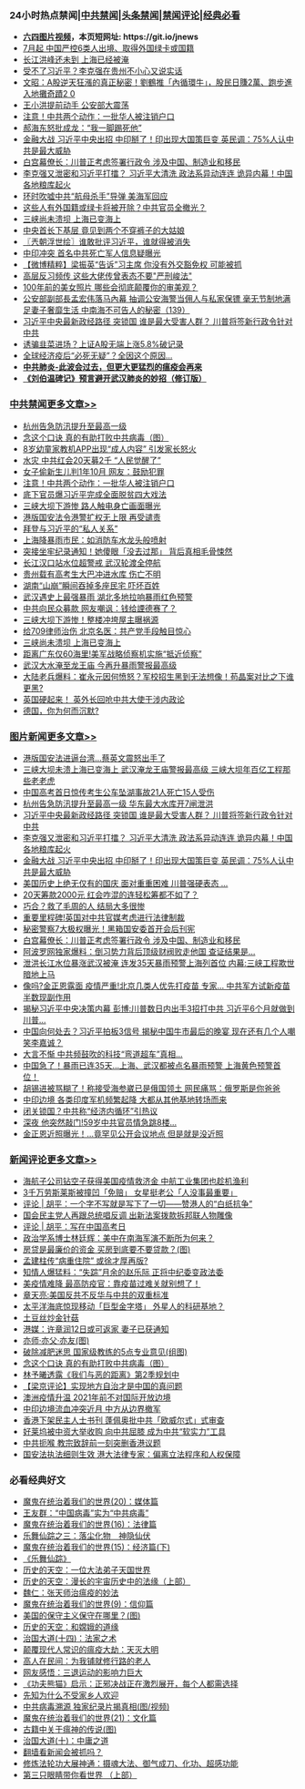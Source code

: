 <div id="tt">
<h3>24小时热点禁闻|<a href="#%E4%B8%AD%E5%85%B1%E7%A6%81%E9%97%BB%E6%9B%B4%E5%A4%9A%E6%96%87%E7%AB%A0">中共禁闻</a>|<a href="#%E5%9B%BE%E7%89%87%E6%96%B0%E9%97%BB%E6%9B%B4%E5%A4%9A%E6%96%87%E7%AB%A0">头条禁闻</a>|<a href="#%E6%96%B0%E9%97%BB%E8%AF%84%E8%AE%BA%E6%9B%B4%E5%A4%9A%E6%96%87%E7%AB%A0">禁闻评论|<a href="#%E5%BF%85%E7%9C%8B%E7%BB%8F%E5%85%B8%E5%A5%BD%E6%96%87">经典必看</a></h3>
<ul>
<li><b><a href="http://d1.bdrive.tk/64.mp4" target="_blank">六四图片视频</a>，本页短网址: https://git.io/jnews</b></li>
<li><a href="https://github.com/fqnews/bnews/blob/master/cnnews/20200707/1356767.md">7月起 中国严控6类人出境、取得外国绿卡或国籍</a></li>
<li><a href="https://github.com/fqnews/bnews/blob/master/cbnews/20200707/1356777.md">长江洪峰还未到 上海已经被淹</a></li>
<li><a href="https://github.com/fqnews/bnews/blob/master/cbnews/20200707/1356948.md">受不了习近平？李克强在贵州不小心又说实话</a></li>
<li><a href="https://github.com/fqnews/bnews/blob/master/cbnews/20200707/1356806.md">文昭：A股逆天狂漲的真正秘密！劉鶴推「內循環牛」，股民日賺2萬、跑步進入地攤奇蹟2 0</a></li>
<li><a href="https://github.com/fqnews/bnews/blob/master/cbnews/20200707/1356899.md">王小洪提前动手 公安部大震荡</a></li>
<li><a href="https://github.com/fqnews/bnews/blob/master/cbnews/20200707/1357081.md">注意！中共两个动作：一批华人被注销户口</a></li>
<li><a href="https://github.com/fqnews/bnews/blob/master/cbnews/20200707/1356947.md">郝海东怒批成龙：“我一脚踢死他”</a></li>
<li><a href="https://github.com/fqnews/bnews/blob/master/topimagenews/20200707/1357068.md">金融大战 习近平中央出招 中印掰了！印出现大国策巨变 英民调：75%人认中共是最大威胁</a></li>
<li><a href="https://github.com/fqnews/bnews/blob/master/topimagenews/20200707/1356751.md">白宫幕僚长：川普正考虑签署行政令 涉及中国、制造业和移民</a></li>
<li><a href="https://github.com/fqnews/bnews/blob/master/topimagenews/20200707/1357082.md">李克强又泄密和习近平打擂？ 习近平大清洗 政法系异动连连 诡异内幕！中国各地粮库起火</a></li>
<li><a href="https://github.com/fqnews/bnews/blob/master/cbnews/20200707/1356755.md">环时吹嘘中共“航母杀手”导弹 美海军回应</a></li>
<li><a href="https://github.com/fqnews/bnews/blob/master/cbnews/20200707/1356930.md">这些人有外国籍或绿卡将被开除？中共官员全撤光？ </a></li>
<li><a href="https://github.com/fqnews/bnews/blob/master/cbnews/20200707/1357001.md">三峡尚未溃坝 上海已变海上</a></li>
<li><a href="https://github.com/fqnews/bnews/blob/master/lifebaike/20200707/1357064.md">中央首长下基层 竟见到两个不穿裤子的大姑娘</a></li>
<li><a href="https://github.com/fqnews/bnews/blob/master/ssgc/20200707/1356785.md">〖兲朝浮世绘〗谁敢批评习近平，谁就得被消失</a></li>
<li><a href="https://github.com/fqnews/bnews/blob/master/cnnews/20200707/1356910.md">中印冲突 首名中共死亡军人信息疑曝光</a></li>
<li><a href="https://github.com/fqnews/bnews/blob/master/comments/20200707/1356981.md">【微博精粹】梁振英“告诉”习主席 你没有外交豁免权 可能被抓</a></li>
<li><a href="https://github.com/fqnews/bnews/blob/master/cnnews/20200707/1357125.md">高层反习频传 这些大佬传曾表态不要"严刑峻法"</a></li>
<li><a href="https://github.com/fqnews/bnews/blob/master/yule/20200707/1356768.md">100年前的美女照片 哪些会彻底颠覆你的审美观？</a></li>
<li><a href="https://github.com/fqnews/bnews/blob/master/comments/20200707/1357016.md">公安部副部長孟宏伟落马內幕 抽调公安海警当佣人与私家保镖 毫无节制地满足妻子奢靡生活 中南海不可告人的秘密（139）</a></li>
<li><a href="https://github.com/fqnews/bnews/blob/master/topimagenews/20200707/1357162.md">习近平中央最新政经路径 突锁国 谁是最大受害人群？ 川普将签新行政令针对中共</a></li>
<li><a href="https://github.com/fqnews/bnews/blob/master/finance/20200707/1356782.md">诱骗韭菜进场？上证A股无端上涨5.8%破记录</a></li>
<li><a href="https://github.com/fqnews/bnews/blob/master/cnnews/20200707/1356793.md">全球经济疫后“必死无疑”？全因这个原因...</a></li>
<li><b><a href="https://github.com/fqnews/bnews/blob/master/comments/20200211/1275071.md" target="_blank">中共肺炎-此波会过去，但更大更猛烈的瘟疫会再来</a></b></li>
<li><b><a href="https://github.com/fqnews/bnews/blob/master/comments/20200207/1272816.md" target="_blank">《刘伯温碑记》预言避开武汉肺炎的妙招（修订版）</a></b></li>
</ul>
</div>

<div class="catlist">
<h3><a href="https://github.com/fqnews/bnews/blob/master/cbnews/" target="_blank">中共禁闻</a><span><a href="https://github.com/fqnews/bnews/blob/master/cbnews/" target="_blank" rel="nofollow">更多文章>></a></span></h3>
<ul>
<li><a href="https://github.com/fqnews/bnews/blob/master/cbnews/20200707/1357181.md" target="_blank">杭州告急防汛提升至最高一级</a></li>
<li><a href="https://github.com/fqnews/bnews/blob/master/comments/20200707/1357090.md" target="_blank">念这个口诀 真的有助打败中共病毒（图）</a></li>
<li><a href="https://github.com/fqnews/bnews/blob/master/cbnews/20200707/1357094.md" target="_blank">8岁幼童家教机APP出现“成人内容” 引发家长怒火</a></li>
<li><a href="https://github.com/fqnews/bnews/blob/master/cbnews/20200707/1357088.md" target="_blank">水灾 中共红会20天募2千 “人民觉醒了”</a></li>
<li><a href="https://github.com/fqnews/bnews/blob/master/cbnews/20200707/1357087.md" target="_blank">女子偷新生儿判1年10月 网友：鼓励犯罪</a></li>
<li><a href="https://github.com/fqnews/bnews/blob/master/cbnews/20200707/1357081.md" target="_blank">注意！中共两个动作：一批华人被注销户口</a></li>
<li><a href="https://github.com/fqnews/bnews/blob/master/cbnews/20200707/1357070.md" target="_blank">底下官员爆习近平完成全面脱贫四大戏法</a></li>
<li><a href="https://github.com/fqnews/bnews/blob/master/cbnews/20200707/1357069.md" target="_blank">三峡大坝下游惨 路人触电身亡画面曝光</a></li>
<li><a href="https://github.com/fqnews/bnews/blob/master/cbnews/20200707/1357060.md" target="_blank">港版国安法令港警扩权无上限 再受谴责</a></li>
<li><a href="https://github.com/fqnews/bnews/blob/master/cbnews/20200707/1357055.md" target="_blank">拜登与习近平的“私人关系”</a></li>
<li><a href="https://github.com/fqnews/bnews/blob/master/cbnews/20200707/1357052.md" target="_blank">上海降暴雨市民：如消防车水龙头般喷射</a></li>
<li><a href="https://github.com/fqnews/bnews/blob/master/cbnews/20200707/1357049.md" target="_blank">突接坐牢纪录通知！她傻眼「没去过那」 背后真相毛骨悚然</a></li>
<li><a href="https://github.com/fqnews/bnews/blob/master/cbnews/20200707/1357048.md" target="_blank">长江汉口站水位超警戒 武汉轮渡全停航</a></li>
<li><a href="https://github.com/fqnews/bnews/blob/master/cbnews/20200707/1357041.md" target="_blank">贵州载有高考生大巴冲进水库 伤亡不明</a></li>
<li><a href="https://github.com/fqnews/bnews/blob/master/cbnews/20200707/1357039.md" target="_blank">湖南“山崩”瞬间吞掉多座民宅 吓坏百姓</a></li>
<li><a href="https://github.com/fqnews/bnews/blob/master/cbnews/20200707/1357038.md" target="_blank">武汉遇史上最强暴雨 湖北多地拉响暴雨红色预警</a></li>
<li><a href="https://github.com/fqnews/bnews/blob/master/cbnews/20200707/1357034.md" target="_blank">中共向民众募款 网友嘲讽：钱给諲德赛了？</a></li>
<li><a href="https://github.com/fqnews/bnews/blob/master/cbnews/20200707/1357029.md" target="_blank">三峡大坝下游惨！整楼冲垮屋主曝祸源</a></li>
<li><a href="https://github.com/fqnews/bnews/blob/master/cbnews/20200707/1357018.md" target="_blank">给709律师治伤 北京名医：共产党手段触目惊心</a></li>
<li><a href="https://github.com/fqnews/bnews/blob/master/cbnews/20200707/1357001.md" target="_blank">三峡尚未溃坝 上海已变海上</a></li>
<li><a href="https://github.com/fqnews/bnews/blob/master/cbnews/20200707/1356991.md" target="_blank">距离广东仅60海里!美军战略侦察机实施“抵近侦察”</a></li>
<li><a href="https://github.com/fqnews/bnews/blob/master/cbnews/20200707/1356990.md" target="_blank">武汉大水淹至龙王庙 今再升暴雨警报最高级</a></li>
<li><a href="https://github.com/fqnews/bnews/blob/master/cbnews/20200707/1356986.md" target="_blank">大陆老兵爆料：崔永元因何愤怒？军校招生黑到无法想像！苟晶案对比之下谁更黑?</a></li>
<li><a href="https://github.com/fqnews/bnews/blob/master/cbnews/20200707/1356975.md" target="_blank">英国硬起来！ 英外长回呛中共大使干涉内政论</a></li>
<li><a href="https://github.com/fqnews/bnews/blob/master/cbnews/20200707/1356973.md" target="_blank">德国，你为何而沉默?</a></li>

</ul>
</div>
<div class="catlist">
<h3><a href="https://github.com/fqnews/bnews/blob/master/topimagenews/" target="_blank">图片新闻</a><span><a href="https://github.com/fqnews/bnews/blob/master/topimagenews/" target="_blank" rel="nofollow">更多文章>></a></span></h3>
<ul>
<li><a href="https://github.com/fqnews/bnews/blob/master/topimagenews/20200707/1357259.md" target="_blank">港版国安法进逼台湾&#8230;蔡英文震怒出手了</a></li>
<li><a href="https://github.com/fqnews/bnews/blob/master/topimagenews/20200707/1357254.md" target="_blank">三峡大坝未溃上海已变海上 武汉淹龙王庙警报最高级 三峡大坝年百亿工程那些老老虎</a></li>
<li><a href="https://github.com/fqnews/bnews/blob/master/topimagenews/20200707/1357206.md" target="_blank">中国高考首日惊传考生公车坠湖事故21人死亡15人受伤</a></li>
<li><a href="https://github.com/fqnews/bnews/blob/master/topimagenews/20200707/1357180.md" target="_blank">杭州告急防汛提升至最高一级 华东最大水库开7闸泄洪</a></li>
<li><a href="https://github.com/fqnews/bnews/blob/master/topimagenews/20200707/1357162.md" target="_blank">习近平中央最新政经路径 突锁国 谁是最大受害人群？ 川普将签新行政令针对中共</a></li>
<li><a href="https://github.com/fqnews/bnews/blob/master/topimagenews/20200707/1357082.md" target="_blank">李克强又泄密和习近平打擂？ 习近平大清洗 政法系异动连连 诡异内幕！中国各地粮库起火</a></li>
<li><a href="https://github.com/fqnews/bnews/blob/master/topimagenews/20200707/1357068.md" target="_blank">金融大战 习近平中央出招 中印掰了！印出现大国策巨变 英民调：75%人认中共是最大威胁</a></li>
<li><a href="https://github.com/fqnews/bnews/blob/master/topimagenews/20200707/1357047.md" target="_blank">美国历史上绝无仅有的国庆 面对重重困难 川普强硬表态 …</a></li>
<li><a href="https://github.com/fqnews/bnews/blob/master/topimagenews/20200707/1357033.md" target="_blank">20天筹款2000元 红会咋混的连轻松筹都不如了？</a></li>
<li><a href="https://github.com/fqnews/bnews/blob/master/topimagenews/20200707/1357017.md" target="_blank">巧合？救了毛周的人 结局大多很惨</a></li>
<li><a href="https://github.com/fqnews/bnews/blob/master/topimagenews/20200707/1356924.md" target="_blank">重要里程碑!英国对中共官媒考虑进行法律制裁</a></li>
<li><a href="https://github.com/fqnews/bnews/blob/master/topimagenews/20200707/1356856.md" target="_blank">秘密警察7大极权曝光！黑箱国安委首开会后刊宪</a></li>
<li><a href="https://github.com/fqnews/bnews/blob/master/topimagenews/20200707/1356751.md" target="_blank">白宫幕僚长：川普正考虑签署行政令 涉及中国、制造业和移民</a></li>
<li><a href="https://github.com/fqnews/bnews/blob/master/topimagenews/20200706/1356706.md" target="_blank">阿波罗网独家爆料：倒习势力背后顶级财阀败走他国 查证结果是&#8230;</a></li>
<li><a href="https://github.com/fqnews/bnews/blob/master/topimagenews/20200706/1356666.md" target="_blank">泄洪长江水位暴涨武汉被淹 连发35天暴雨预警上海列首位 内幕:三峡工程欺世暗地上马</a></li>
<li><a href="https://github.com/fqnews/bnews/blob/master/topimagenews/20200706/1356643.md" target="_blank">像吗?金正恩露面 疫情严重!北京几类人优先打疫苗 专家… 中共军方试新疫苗半数现副作用</a></li>
<li><a href="https://github.com/fqnews/bnews/blob/master/topimagenews/20200706/1356638.md" target="_blank">揭秘习近平中央决策内幕 彭博:川普数日内出手3招打中共 习近平6个月就做到川普&#8230;</a></li>
<li><a href="https://github.com/fqnews/bnews/blob/master/topimagenews/20200706/1356582.md" target="_blank">中国向何处去？习近平拍板3信号 揭秘中国牛市最后的晚宴 现在还有几个人嘲笑李嘉诚？</a></li>
<li><a href="https://github.com/fqnews/bnews/blob/master/topimagenews/20200706/1356510.md" target="_blank">大言不惭 中共频鼓吹的科技“弯道超车”真相…</a></li>
<li><a href="https://github.com/fqnews/bnews/blob/master/topimagenews/20200706/1356509.md" target="_blank">中国急了！暴雨已连35天…上海、武汉都被点名暴雨预警 上海黄色预警首位！</a></li>
<li><a href="https://github.com/fqnews/bnews/blob/master/topimagenews/20200706/1356504.md" target="_blank">胡锡进被骂糊了！称接受海参崴已是俄国领土 网民痛骂：俄罗斯是你爸爸</a></li>
<li><a href="https://github.com/fqnews/bnews/blob/master/topimagenews/20200706/1356431.md" target="_blank">中印边境 各类印度军机频繁起降 大都从其他基地转场而来</a></li>
<li><a href="https://github.com/fqnews/bnews/blob/master/topimagenews/20200706/1356375.md" target="_blank">闭关锁国？中共称“经济内循环”引热议</a></li>
<li><a href="https://github.com/fqnews/bnews/blob/master/topimagenews/20200705/1356213.md" target="_blank">深夜 他突然敲门!59岁中共官员情急跳8楼&#8230;</a></li>
<li><a href="https://github.com/fqnews/bnews/blob/master/topimagenews/20200705/1356209.md" target="_blank">金正恩近照曝光！&#8230;竟罕见公开会议地点 但是就是没近照</a></li>

</ul>
</div>
<div class="catlist">
<h3><a href="https://github.com/fqnews/bnews/blob/master/comments/" target="_blank">新闻评论</a><span><a href="https://github.com/fqnews/bnews/blob/master/comments/" target="_blank" rel="nofollow">更多文章>></a></span></h3>
<ul>
<li><a href="https://github.com/fqnews/bnews/blob/master/comments/20200708/1357299.md" target="_blank">海航子公司钻空子获得美国疫情救济金 中航工业集团也趁机渔利</a></li>
<li><a href="https://github.com/fqnews/bnews/blob/master/comments/20200708/1357293.md" target="_blank">3千万劳斯莱斯被撞凹「免赔」  女星挺老公「人没事最重要」</a></li>
<li><a href="https://github.com/fqnews/bnews/blob/master/comments/20200708/1357292.md" target="_blank">评论 | 胡平：一个字不写就是写下了一切——赞港人的“白纸抗争”</a></li>
<li><a href="https://github.com/fqnews/bnews/blob/master/comments/20200708/1357289.md" target="_blank">国会民主党人再跟总统唱反调 出新法案拨款拆邦联人物雕像</a></li>
<li><a href="https://github.com/fqnews/bnews/blob/master/comments/20200708/1357284.md" target="_blank">评论 | 胡平：写在中国高考日</a></li>
<li><a href="https://github.com/fqnews/bnews/blob/master/comments/20200708/1357268.md" target="_blank">政治学系博士林廷辉：美中在南海军演不断所为何来？</a></li>
<li><a href="https://github.com/fqnews/bnews/blob/master/comments/20200707/1357251.md" target="_blank">房贷是最廉价的资金 买房到底要不要贷款？(图)</a></li>
<li><a href="https://github.com/fqnews/bnews/blob/master/comments/20200707/1357241.md" target="_blank">孟建柱传“病重住院” 或徐才厚再版?</a></li>
<li><a href="https://github.com/fqnews/bnews/blob/master/comments/20200707/1357240.md" target="_blank">知情人爆猛料：“失踪”月余的赵乐际 正将中纪委变政法委</a></li>
<li><a href="https://github.com/fqnews/bnews/blob/master/comments/20200707/1357239.md" target="_blank">美疫情难降 最高防疫官：靠疫苗过难关就别想了！</a></li>
<li><a href="https://github.com/fqnews/bnews/blob/master/comments/20200707/1357207.md" target="_blank">章天亮:美国反共不反华与中共的双重标准</a></li>
<li><a href="https://github.com/fqnews/bnews/blob/master/comments/20200707/1357198.md" target="_blank">太平洋海底惊现移动「巨型金字塔」 外星人的科研基地？</a></li>
<li><a href="https://github.com/fqnews/bnews/blob/master/comments/20200707/1357194.md" target="_blank">土豆丝炒金针菇</a></li>
<li><a href="https://github.com/fqnews/bnews/blob/master/comments/20200707/1357175.md" target="_blank">港媒：许章润12日或可返家 妻子已获通知</a></li>
<li><a href="https://github.com/fqnews/bnews/blob/master/comments/20200707/1357174.md" target="_blank">亦师‧亦父‧亦友(图)</a></li>
<li><a href="https://github.com/fqnews/bnews/blob/master/comments/20200707/1357161.md" target="_blank">破除减肥迷思 国家级教练的5点专业意见(组图)</a></li>
<li><a href="https://github.com/fqnews/bnews/blob/master/comments/20200707/1357090.md" target="_blank">念这个口诀 真的有助打败中共病毒（图）</a></li>
<li><a href="https://github.com/fqnews/bnews/blob/master/comments/20200707/1357139.md" target="_blank">林予曦透露《我们与恶的距离》第2季规划中</a></li>
<li><a href="https://github.com/fqnews/bnews/blob/master/comments/20200707/1357102.md" target="_blank">【梁京评论】实现地方自治才是中国的真问题</a></li>
<li><a href="https://github.com/fqnews/bnews/blob/master/comments/20200707/1357096.md" target="_blank">澳洲疫情升温 2021年前不对国际开放边境</a></li>
<li><a href="https://github.com/fqnews/bnews/blob/master/comments/20200707/1357062.md" target="_blank">中印边境流血冲突近月 中方从边界撤军</a></li>
<li><a href="https://github.com/fqnews/bnews/blob/master/comments/20200707/1357054.md" target="_blank">香港下架民主人士书刊 蓬佩奥批中共「欧威尔式」式审查</a></li>
<li><a href="https://github.com/fqnews/bnews/blob/master/comments/20200707/1357050.md" target="_blank">好莱坞被中资大举收购 向中共屈膝 成为中共“软实力”工具</a></li>
<li><a href="https://github.com/fqnews/bnews/blob/master/comments/20200707/1357043.md" target="_blank">中共扼喉 教宗致辞前一刻突删香港议题</a></li>
<li><a href="https://github.com/fqnews/bnews/blob/master/comments/20200707/1357028.md" target="_blank">国安法执法细则生效 港大法律专家：偏离立法程序和人权保障</a></li>

</ul>
</div>

<div class="catlist">
<h3>必看经典好文</h3>
<ul>
<li><a href="https://github.com/fqnews/bnews/blob/master/comments/20180725/976787.md" target="_blank">魔鬼在统治着我们的世界(20)：媒体篇</a></li>
<li><a href="https://github.com/fqnews/bnews/blob/master/comments/20200318/1295755.md" target="_blank">王友群：“中国病毒”实为“中共病毒”</a></li>
<li><a href="https://github.com/fqnews/bnews/blob/master/topimagenews/20180615/958090.md" target="_blank">魔鬼在统治着我们的世界(16)：法律篇</a></li>
<li><a href="https://github.com/fqnews/bnews/blob/master/tculture/20190101/1056889.md" target="_blank">乐舞仙踪之三：落尘化物　神隐仙伏</a></li>
<li><a href="https://github.com/fqnews/bnews/blob/master/topimagenews/20180610/955499.md" target="_blank">魔鬼在统治着我们的世界(15)：经济篇(下)</a></li>
<li><a href="https://github.com/fqnews/bnews/blob/master/comments/20200527/783191.md" target="_blank">《乐舞仙踪》</a></li>
<li><a href="https://github.com/fqnews/bnews/blob/master/tculture/20121025/73067.md" target="_blank">历史的天空：一位大法弟子天国世界</a></li>
<li><a href="https://github.com/fqnews/bnews/blob/master/tculture/20121025/73065.md" target="_blank">历史的天空：漫长的宇宙历史中的法缘（上部）</a></li>
<li><a href="https://github.com/fqnews/bnews/blob/master/comments/20200224/1282494.md" target="_blank">魏仁：张天师治瘟疫的妙法</a></li>
<li><a href="https://github.com/fqnews/bnews/blob/master/topimagenews/20180529/949649.md" target="_blank">魔鬼在统治着我们的世界(9)：信仰篇</a></li>
<li><a href="https://github.com/fqnews/bnews/blob/master/lifebaike/20200520/1331379.md" target="_blank">美国的保守主义保守在哪里？(图)</a></li>
<li><a href="https://github.com/fqnews/bnews/blob/master/cbnews/20190219/1083302.md" target="_blank">历史的天空：和嫦娥的道缘</a></li>
<li><a href="https://github.com/fqnews/bnews/blob/master/cbnews/20180320/916962.md" target="_blank">治国大道(十四)：法家之术</a></li>
<li><a href="https://github.com/fqnews/bnews/blob/master/comments/20200619/783185.md" target="_blank">颠覆现代人常识的瘟疫大劫：天灭大明</a></li>
<li><a href="https://github.com/fqnews/bnews/blob/master/tculture/20121023/72121.md" target="_blank">高人在民间：为我铺就修行路的老人</a></li>
<li><a href="https://github.com/fqnews/bnews/blob/master/cbnews/20200126/1265515.md" target="_blank">网友感悟：三退运动的影响力巨大</a></li>
<li><a href="https://github.com/fqnews/bnews/blob/master/comments/20200308/1290182.md" target="_blank">《功夫熊猫》启示：正邪决战正在激烈展开，每个人都需选择</a></li>
<li><a href="https://github.com/fqnews/bnews/blob/master/comments/20200620/1346848.md" target="_blank">先知为什么不受家乡人欢迎</a></li>
<li><a href="https://github.com/fqnews/bnews/blob/master/ccpdope/20200412/1311165.md" target="_blank">中共病毒溯源 独家纪录片揭真相(图/视频)</a></li>
<li><a href="https://github.com/fqnews/bnews/blob/master/comments/20180802/980476.md" target="_blank">魔鬼在统治着我们的世界(21)：文化篇</a></li>
<li><a href="https://github.com/fqnews/bnews/blob/master/ccpdope/20200531/1337409.md" target="_blank">古籍中关于瘟神的传说(图)</a></li>
<li><a href="https://github.com/fqnews/bnews/blob/master/cbnews/20180316/915423.md" target="_blank">治国大道(十)：中庸之道</a></li>
<li><a href="https://github.com/fqnews/bnews/blob/master/fanqiang/20200616/1345793.md" target="_blank">翻墙看新闻会被抓吗？</a></li>
<li><a href="https://github.com/fqnews/bnews/blob/master/comments/20191203/1234383.md" target="_blank">修炼法轮功大展神通：摄魂大法、御气成刀、化功、超感功能</a></li>
<li><a href="https://github.com/fqnews/bnews/blob/master/comments/20200426/1319648.md" target="_blank">第三只眼睛带你看世界 （上部）</a></li>

</ul>
</div>